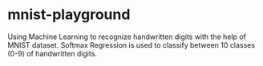 # mnist-playground
Using Machine Learning to recognize handwritten digits with the help of MNIST dataset. 
Softmax Regression is used to classify between 10 classes (0-9) of handwritten digits.

